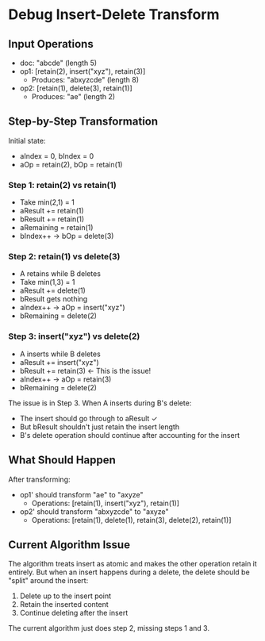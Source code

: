 # Debug Insert-Delete Transform

## Input Operations
- doc: "abcde" (length 5)
- op1: [retain(2), insert("xyz"), retain(3)]
  - Produces: "abxyzcde" (length 8)
- op2: [retain(1), delete(3), retain(1)]
  - Produces: "ae" (length 2)

## Step-by-Step Transformation

Initial state:
- aIndex = 0, bIndex = 0
- aOp = retain(2), bOp = retain(1)

### Step 1: retain(2) vs retain(1)
- Take min(2,1) = 1
- aResult += retain(1)
- bResult += retain(1)
- aRemaining = retain(1)
- bIndex++ → bOp = delete(3)

### Step 2: retain(1) vs delete(3)
- A retains while B deletes
- Take min(1,3) = 1
- aResult += delete(1)
- bResult gets nothing
- aIndex++ → aOp = insert("xyz")
- bRemaining = delete(2)

### Step 3: insert("xyz") vs delete(2)
- A inserts while B deletes
- aResult += insert("xyz")
- bResult += retain(3)  ← This is the issue!
- aIndex++ → aOp = retain(3)
- bRemaining = delete(2)

The issue is in Step 3. When A inserts during B's delete:
- The insert should go through to aResult ✓
- But bResult shouldn't just retain the insert length
- B's delete operation should continue after accounting for the insert

## What Should Happen

After transforming:
- op1' should transform "ae" to "axyze"
  - Operations: [retain(1), insert("xyz"), retain(1)]
- op2' should transform "abxyzcde" to "axyze"
  - Operations: [retain(1), delete(1), retain(3), delete(2), retain(1)]

## Current Algorithm Issue

The algorithm treats insert as atomic and makes the other operation retain it entirely. But when an insert happens during a delete, the delete should be "split" around the insert:
1. Delete up to the insert point
2. Retain the inserted content
3. Continue deleting after the insert

The current algorithm just does step 2, missing steps 1 and 3.
